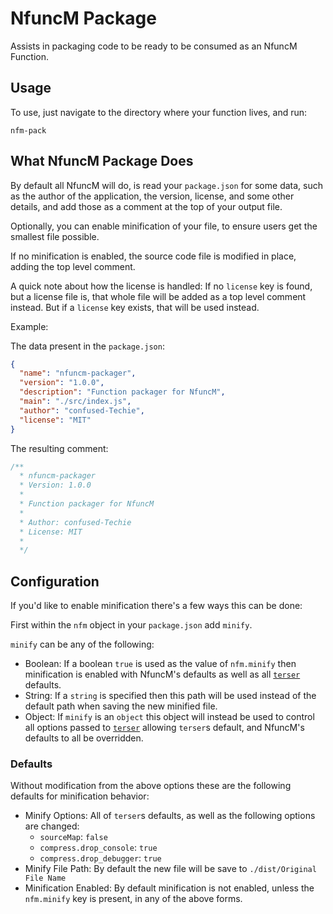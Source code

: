 # NfuncM Package

Assists in packaging code to be ready to be consumed as an NfuncM Function.

## Usage

To use, just navigate to the directory where your function lives, and run:

```shell
nfm-pack
```

## What NfuncM Package Does

By default all NfuncM will do, is read your `package.json` for some data, such as the author of the application, the version, license, and some other details, and add those as a comment at the top of your output file.

Optionally, you can enable minification of your file, to ensure users get the smallest file possible.

If no minification is enabled, the source code file is modified in place, adding the top level comment.

A quick note about how the license is handled:
If no `license` key is found, but a license file is, that whole file will be added as a top level comment instead.
But if a `license` key exists, that will be used instead.

Example:

The data present in the `package.json`:

```json
{
  "name": "nfuncm-packager",
  "version": "1.0.0",
  "description": "Function packager for NfuncM",
  "main": "./src/index.js",
  "author": "confused-Techie",
  "license": "MIT"
}
```

The resulting comment:

```javascript
/**
  * nfuncm-packager
  * Version: 1.0.0
  *
  * Function packager for NfuncM
  *
  * Author: confused-Techie
  * License: MIT
  *
  */
```

## Configuration

If you'd like to enable minification there's a few ways this can be done:

First within the `nfm` object in your `package.json` add `minify`.

`minify` can be any of the following:

* Boolean: If a boolean `true` is used as the value of `nfm.minify` then minification is enabled with NfuncM's defaults as well as all [`terser`](https://github.com/terser/terser) defaults.
* String: If a `string` is specified then this path will be used instead of the default path when saving the new minified file.
* Object: If `minify` is an `object` this object will instead be used to control all options passed to [`terser`](https://github.com/terser/terser) allowing `terser`s default, and NfuncM's defaults to all be overridden.

### Defaults

Without modification from the above options these are the following defaults for minification behavior:

* Minify Options: All of `terser`s defaults, as well as the following options are changed:
    - `sourceMap`: `false`
    - `compress.drop_console`: `true`
    - `compress.drop_debugger`: `true`
* Minify File Path: By default the new file will be save to `./dist/Original File Name`
* Minification Enabled: By default minification is not enabled, unless the `nfm.minify` key is present, in any of the above forms.
